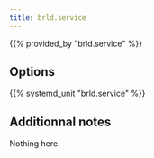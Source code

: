 ```yaml
---
title: brld.service
---
```


{{% provided_by "brld.service" %}}

## Options

{{% systemd_unit "brld.service" %}}

## Additionnal notes

Nothing here.